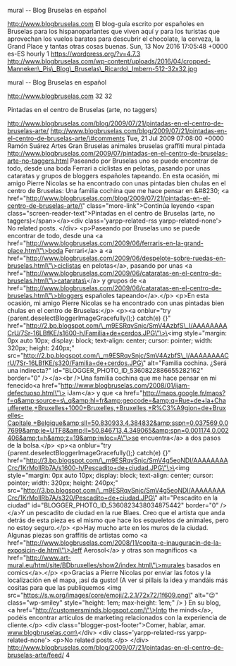 mural -- Blog Bruselas en español

http://www.blogbruselas.com El blog-guía escrito por españoles en
Bruselas para los hispanoparlantes que viven aquí y para los turistas
que aprovechan los vuelos baratos para descubrir el chocolate, la
cerveza, la Grand Place y tantas otras cosas buenas. Sun, 13 Nov 2016
17:05:48 +0000 es-ES hourly 1 https://wordpress.org/?v=4.7.3
http://www.blogbruselas.com/wp-content/uploads/2016/04/cropped-Manneken\_Pis\_Blog\_Bruselas\_Ricardo\_Imbern-512-32x32.jpg

mural -- Blog Bruselas en español

http://www.blogbruselas.com 32 32

Pintadas en el centro de Bruselas (arte, no taggers)

http://www.blogbruselas.com/blog/2009/07/21/pintadas-en-el-centro-de-bruselas-arte/
http://www.blogbruselas.com/blog/2009/07/21/pintadas-en-el-centro-de-bruselas-arte/\#comments
Tue, 21 Jul 2009 07:08:00 +0000 Ramón Suárez Artes Gran Bruselas
animales bruselas graffiti mural pintada
http://www.blogbruselas.com/2009/07/pintadas-en-el-centro-de-bruselas-arte-no-taggers.html
Paseando por Bruselas uno se puede encontrar de todo, desde una boda
Ferrari a ciclistas en pelotas, pasando por unas cataratas y grupos de
bloggers españoles tapeando. En esta ocasión, mi amigo Pierre Nicolas se
ha encontrado con unas pintadas bien chulas en el centro de Bruselas:
Una familia cochina que me hace pensar en &\#8230; \<a
href=\"http://www.blogbruselas.com/blog/2009/07/21/pintadas-en-el-centro-de-bruselas-arte/\"
class=\"more-link\"\>Continúa leyendo \<span
class=\"screen-reader-text\"\>Pintadas en el centro de Bruselas (arte,
no taggers)\</span\>\</a\>\<div class=\'yarpp-related-rss
yarpp-related-none\'\> No related posts. \</div\> \<p\>Paseando por
Bruselas uno se puede encontrar de todo, desde una \<a
href=\"http://www.blogbruselas.com/2009/06/ferraris-en-la-grand-place.html\"\>boda
Ferrari\</a\> a \<a
href=\"http://www.blogbruselas.com/2009/06/despelote-sobre-ruedas-en-bruselas.html\"\>ciclistas
en pelotas\</a\>, pasando por unas \<a
href=\"http://www.blogbruselas.com/2009/06/cataratas-en-el-centro-de-bruselas.html\"\>cataratas\</a\>
y grupos de \<a
href=\"http://www.blogbruselas.com/2009/06/cataratas-en-el-centro-de-bruselas.html\"\>bloggers
españoles tapeando\</a\>.\</p\> \<p\>En esta ocasión, mi amigo Pierre
Nicolas se ha encontrado con unas pintadas bien chulas en el centro de
Bruselas:\</p\> \<p\>\<a onblur=\"try
{parent.deselectBloggerImageGracefully();} catch(e) {}\"
href=\"http://2.bp.blogspot.com/\_m9ESRqvSnjc/SmV4AzbfS\_I/AAAAAAAACrU/7Sr-16LBfKE/s1600-h/Familia+de+cerdos.JPG\"\>\<img
style=\"margin: 0px auto 10px; display: block; text-align: center;
cursor: pointer; width: 320px; height: 240px;\"
src=\"http://2.bp.blogspot.com/\_m9ESRqvSnjc/SmV4AzbfS\_I/AAAAAAAACrU/7Sr-16LBfKE/s320/Familia+de+cerdos.JPG\"
alt=\"Familia cochina. ¿Será una indirecta?\"
id=\"BLOGGER\_PHOTO\_ID\_5360822886655282162\" border=\"0\"
/\>\</a\>\<br /\>Una familia cochina que me hace pensar en mi
fenecido\<a
href=\"http://www.blogbruselas.com/2008/01/ijam-defectuoso.html\"\>
iJam\</a\> y que \<a
href=\"http://maps.google.fr/maps?f=q&amp;source=s\_q&amp;hl=fr&amp;geocode=&amp;q=Rue+de+la+Chaufferette,+Bruxelles+1000+Bruxelles,+Bruxelles,+R%C3%A9gion+de+Bruxelles-Capitale,+Belgique&amp;sll=50.830933,4.384832&amp;sspn=0.037569,0.07699&amp;ie=UTF8&amp;ll=50.846713,4.349065&amp;spn=0.001174,0.002406&amp;t=h&amp;z=19&amp;iwloc=A\"\>se
encuentra\</a\> a dos pasos de la bolsa.\</p\> \<p\>\<a onblur=\"try
{parent.deselectBloggerImageGracefully();} catch(e) {}\"
href=\"http://3.bp.blogspot.com/\_m9ESRqvSnjc/SmV4g5eoNDI/AAAAAAAACrc/1KrMollRb7A/s1600-h/Pescadito+de+ciudad.JPG\"\>\<img
style=\"margin: 0px auto 10px; display: block; text-align: center;
cursor: pointer; width: 320px; height: 240px;\"
src=\"http://3.bp.blogspot.com/\_m9ESRqvSnjc/SmV4g5eoNDI/AAAAAAAACrc/1KrMollRb7A/s320/Pescadito+de+ciudad.JPG\"
alt=\"Pescadito en la ciudad\"
id=\"BLOGGER\_PHOTO\_ID\_5360823438034875442\" border=\"0\" /\>\</a\>Y
un pescadito de ciudad en la rue Blaes. Creo que el artista que anda
detrás de esta pieza es el mismo que hace los esqueletos de animales,
pero no estoy seguro.\</p\> \<p\>Hay mucho arte en los muros de la
ciudad. Algunas piezas son graffitis de artistas como \<a
href=\"http://www.blogbruselas.com/2008/11/copita-e-inauguracin-de-la-exposicin-de.html\"\>Jeff
Aerosol\</a\> y otras son magníficos \<a
href=\"http://www.art-mural.eu/html/site/BDbruxelles/show2/index.html\"\>murales
basados en comics\</a\>.\</p\> \<p\>Gracias a Pierre Nicolas por enviar
las fotos y la localización en el mapa, ¡así da gusto! (A ver si pillais
la idea y mandáis más cositas para que las publiquemos \<img
src=\"https://s.w.org/images/core/emoji/2.2.1/72x72/1f609.png\"
alt=\"😉\" class=\"wp-smiley\" style=\"height: 1em; max-height: 1em;\"
/\> ) En su blog, \<a href=\"http://customersminds.blogspot.com/\"\>Into
the minds\</a\>, podéis encontrar artículos de marketing relacionados
con la experiencia de cliente.\</p\> \<div
class=\"blogger-post-footer\"\>Comer, hablar, amar.
www.blogbruselas.com\</div\> \<div class=\'yarpp-related-rss
yarpp-related-none\'\> \<p\>No related posts.\</p\> \</div\>
http://www.blogbruselas.com/blog/2009/07/21/pintadas-en-el-centro-de-bruselas-arte/feed/
4
